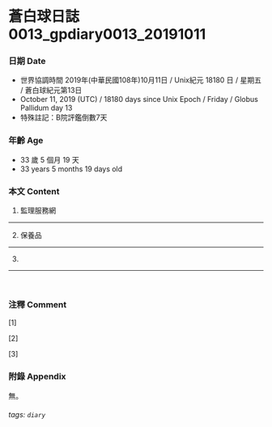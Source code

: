 蒼白球日誌0013_gpdiary0013_20191011
===

### 日期 Date 
* 世界協調時間 2019年(中華民國108年)10月11日 / Unix紀元 18180 日 / 星期五 / 蒼白球紀元第13日
* October 11, 2019 (UTC) / 18180 days since Unix Epoch / Friday / Globus Pallidum day 13
* 特殊註記：B院評鑑倒數7天

### 年齡 Age 
* 33 歲 5 個月 19 天
* 33 years 5 months 19 days old

### 本文 Content 
1. 監理服務網

---

2. 保養品
   
---

3. 

---


​    
### 注釋 Comment

[1] 

[2] 

[3] 

### 附錄 Appendix
無。

###### tags: `diary`